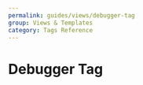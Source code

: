 ```yaml
---
permalink: guides/views/debugger-tag
group: Views & Templates
category: Tags Reference
---
```


# Debugger Tag
